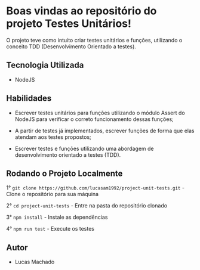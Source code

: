 # Boas vindas ao repositório do projeto Testes Unitários!

O projeto teve como intuito criar testes unitários e funções, utilizando o conceito TDD (Desenvolvimento Orientado a testes).

## Tecnologia Utilizada

- NodeJS

## Habilidades

- Escrever testes unitários para funções utilizando o módulo Assert do NodeJS para verificar o correto funcionamento dessas funções;

- A partir de testes já implementados, escrever funções de forma que elas atendam aos testes propostos;

- Escrever testes e funções utilizando uma abordagem de desenvolvimento orientado a testes (TDD).

## Rodando o Projeto Localmente

1° `git clone https://github.com/lucasam1992/project-unit-tests.git` - Clone o repositório para sua máquina <br />

2° `cd project-unit-tests` - Entre na pasta do repositório clonado <br />

3° `npm install` - Instale as dependências <br />

4° `npm run test` - Execute os testes <br />

## Autor 

- Lucas Machado
